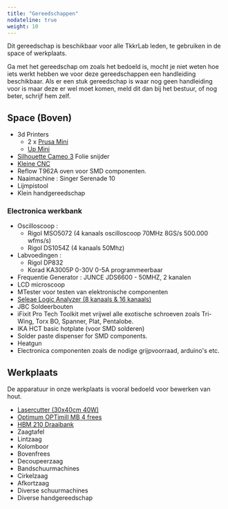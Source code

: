 ```yaml
---
title: "Gereedschappen"
nodateline: true
weight: 10
---
```


Dit gereedschap is beschikbaar voor alle TkkrLab leden, te gebruiken in de space of werkplaats.

Ga met het gereedschap om zoals het bedoeld is, mocht je niet weten hoe iets werkt hebben we voor deze gereedschappen een handleiding beschikbaar. Als er een stuk gereedschap is waar nog geen handleiding voor is maar deze er wel moet komen, meld dit dan bij het bestuur, of nog beter, schrijf hem zelf.

## Space (Boven)
 * 3d Printers
   * 2 x [Prusa Mini](prusa-mini)
   * [Up Mini](up-mini)
 * [Silhouette Cameo 3](silhouette) Folie snijder
 * [Kleine CNC](/gereedschappen/cnc_zen/)
 * Reflow T962A oven voor SMD componenten. 
 * Naaimachine : Singer Serenade 10
 * Lijmpistool
 * Klein handgereedschap 

### Electronica werkbank 
 * Oscilloscoop :
   * Rigol MSO5072 (4 kanaals oscilloscoop 70MHz 8GS/s 500.000 wfms/s) 
   * Rigol DS1054Z (4 kanaals 50Mhz)
 * Labvoedingen : 
   * Rigol DP832
   * Korad KA3005P 0-30V 0-5A programmeerbaar
 * Frequentie Generator : JUNCE JDS6600 - 50MHZ, 2 kanalen
 * LCD microscoop 
 * MTester voor testen van elektronische componenten
 * [Seleae Logic Analyzer (8 kanaals & 16 kanaals)](http://support.saleae.com/hc/en-us/sections/200114124-Get-Started-Using-the-Saleae-Logic-Analyzer)
 * JBC Soldeerbouten
 * iFixit Pro Tech Toolkit met vrijwel alle exotische schroeven zoals Tri-Wing, Torx BO, Spanner, Plat, Pentalobe.
 * IKA HCT basic hotplate (voor SMD solderen)
 * Solder paste dispenser for SMD components.
 * Heatgun
 * Electronica componenten zoals de nodige grijpvoorraad, arduino's etc. 

## Werkplaats
De apparatuur in onze werkplaats is vooral bedoeld voor bewerken van hout.
 * [Lasercutter (30x40cm 40W)](lasercutter-cw3040)
 * [Optimum OPTimill MB 4 frees](optimum-optimill-mb-4-frees)
 * [HBM 210 Draaibank](hbm-210-draaibank)
 * Zaagtafel
 * Lintzaag
 * Kolomboor
 * Bovenfrees
 * Decoupeerzaag
 * Bandschuurmachines
 * Cirkelzaag
 * Afkortzaag
 * Diverse schuurmachines
 * Diverse handgereedschap